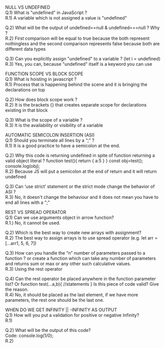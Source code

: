 NULL VS UNDEFINED  
Q.1) What is "undefined" in JavaScript ?  
R.1) A variable which is not assigned a value is "undefined"

Q.2) What will be the output of undefined==null & undefined===null ? Why ?  
R.2) First comparison will be equal to true because the both represent nothingless and the second comparison represents false because both are different data types

Q.3) Can you explicitly assign "undefined" to a variable ? (let i = undefined)  
R.3) Yes, you can, because "undefined" itself is a keyword you can use

FUNCTION SCOPE VS BLOCK SCOPE  
Q.1) What is hoisting in javascript ?  
R.1) Process that is happening behind the scene and it is bringing the declarations on top

Q.2) How does block scope work ?  
R.2) It is the brackets {} that creates separate scope for declarations existing in that block

Q.3) What is the scope of a variable ?  
R.3) It is the availability or visibility of a variable

AUTOMATIC SEMICOLON INSERTION (ASI)  
Q.1) Should you terminate all lines by a “;” ?  
R.1) It is a good practice to have a semicolon at the end.

Q.2) Why this code is returning undefined in spite of function returning a valid object literal ?
function test(){
return
{
a:5
}
}
const obj=test();
console.log(obj);  
R.2) Because JS will put a semicolon at the end of return and it will return undefined

Q.3) Can ‘use strict’ statement or the strict mode change the behavior of ASI ?  
R.3) No, it doesn't change the behaviour and it does not mean you have to end all lines with a ";"

REST VS SPREAD OPERATOR  
Q.1) Can we use arguments object in arrow function?  
R.1.) No, it cannot be used.

Q.2) Which is the best way to create new arrays with assignment?  
R.2) The best way to assign arrays is to use spread operator (e.g. let arr = [...arr1, 5, 6, 7])

Q.3) How can you handle the “n” number of parameters passed to a function ? or create a function which can take any number of parameters and returns sum or max or any other such calculative values.  
R.3) Using the rest operator

Q.4) Can the rest operator be placed anywhere in the function parameter list? Or
function test(...a,b){
//statements
}
Is this piece of code valid? Give the reason.  
R.4) No, it should be placed as the last element, if we have more parameters, the rest one should be the last one.

WHEN DO WE GET INFINITY || -INFINITY AS OUTPUT  
Q.1) How will you put a validation for positive or negative Infinity?  
R.1)

Q.2) What will be the output of this code?  
Code:
console.log(1/0);  
R.2)
